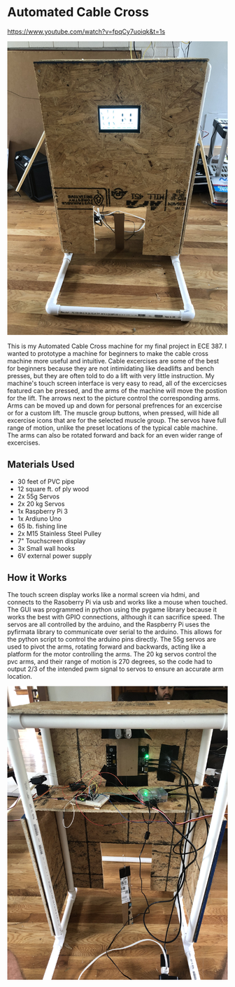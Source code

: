 # Automated Cable Cross

https://www.youtube.com/watch?v=fpqCy7uoiqk&t=1s

![Front View](frontView.jpg)

This is my Automated Cable Cross machine for my final project in ECE 387. I wanted to prototype a machine for beginners to make the cable cross machine more useful and intuitive. Cable excercises are some of the best for beginners because they are not intimidating like deadlifts and bench presses, but they are often told to do a lift with very little instruction. My machine's touch screen interface is very easy to read, all of the excercicses featured can be pressed, and the arms of the machine will move the postion for the lift. The arrows next to the picture control the corresponding arms. Arms can be moved up and down for personal prefrences for an excercise or for a custom lift. The muscle group buttons, when pressed, will hide all excercise icons that are for the selected muscle group. The servos have full range of motion, unlike the preset locations of the typical cable machine. The arms can also be rotated forward and back for an even wider range of excercises.

## Materials Used
- 30 feet of PVC pipe
- 12 square ft. of ply wood
- 2x 55g Servos
- 2x 20 kg Servos
- 1x Raspberry Pi 3
- 1x Ardiuno Uno
- 65 lb. fishing line
- 2x M15 Stainless Steel Pulley
- 7" Touchscreen display
- 3x Small wall hooks
- 6V external power supply

## How it Works
The touch screen display works like a normal screen via hdmi, and connects to the Rasoberry Pi via usb and works like a mouse when touched. The GUI was programmed in python using the pygame library because it works the best with GPIO connections, although it can sacrifice speed. The servos are all controlled by the arduino, and the Raspberry Pi uses the pyfirmata library to communicate over serial to the arduino. This allows for the python script to control the arduino pins directly. The 55g servos are used to pivot the arms, rotating forward and backwards, acting like a platform for the motor controlling the arms. The 20 kg servos control the pvc arms, and their range of motion is 270 degrees, so the code had to output 2/3 of the intended pwm signal to servos to ensure an accurate arm location. 

![Back View](backView2.jpg)
